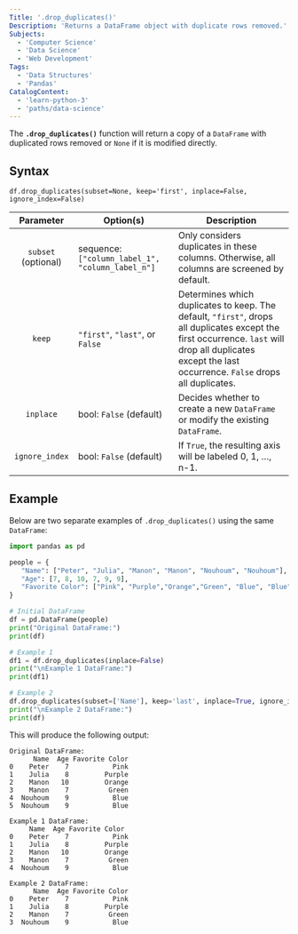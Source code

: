 ```yaml
---
Title: '.drop_duplicates()'
Description: 'Returns a DataFrame object with duplicate rows removed.'
Subjects:
  - 'Computer Science'
  - 'Data Science'
  - 'Web Development'
Tags:
  - 'Data Structures'
  - 'Pandas'
CatalogContent:
  - 'learn-python-3'
  - 'paths/data-science'
---
```


The **`.drop_duplicates()`** function will return a copy of a `DataFrame` with duplicated rows removed or `None` if it is modified directly.

## Syntax

```pseudo
df.drop_duplicates(subset=None, keep='first', inplace=False, ignore_index=False)
```

|      Parameter      | Option(s)                                        | Description                                                                                                                                                                                              |
| :-----------------: | ------------------------------------------------ | -------------------------------------------------------------------------------------------------------------------------------------------------------------------------------------------------------- |
| `subset` (optional) | sequence: `["column_label_1", "column_label_n"]` | Only considers duplicates in these columns. Otherwise, all columns are screened by default.                                                                                                              |
|       `keep`        | `"first"`, `"last"`, or `False`                  | Determines which duplicates to keep. The default, `"first"`, drops all duplicates except the first occurrence. `last` will drop all duplicates except the last occurrence. `False` drops all duplicates. |
|      `inplace`      | bool: `False` (default)                          | Decides whether to create a new `DataFrame` or modify the existing `DataFrame`.                                                                                                                          |
|   `ignore_index`    | bool: `False` (default)                          | If `True`, the resulting axis will be labeled 0, 1, …, n-1.                                                                                                                                              |

## Example

Below are two separate examples of `.drop_duplicates()` using the same `DataFrame`:

```py
import pandas as pd

people = {
   "Name": ["Peter", "Julia", "Manon", "Manon", "Nouhoum", "Nouhoum"],
   "Age": [7, 8, 10, 7, 9, 9],
   "Favorite Color": ["Pink", "Purple","Orange","Green", "Blue", "Blue"]
}

# Initial DataFrame
df = pd.DataFrame(people)
print("Original DataFrame:")
print(df)

# Example 1
df1 = df.drop_duplicates(inplace=False)
print("\nExample 1 DataFrame:")
print(df1)

# Example 2
df.drop_duplicates(subset=['Name'], keep='last', inplace=True, ignore_index=True)
print("\nExample 2 DataFrame:")
print(df)
```

This will produce the following output:

```shell
Original DataFrame:
      Name  Age Favorite Color
0    Peter    7           Pink
1    Julia    8         Purple
2    Manon   10         Orange
3    Manon    7          Green
4  Nouhoum    9           Blue
5  Nouhoum    9           Blue

Example 1 DataFrame:
     Name  Age Favorite Color
0    Peter    7           Pink
1    Julia    8         Purple
2    Manon   10         Orange
3    Manon    7          Green
4  Nouhoum    9           Blue

Example 2 DataFrame:
      Name  Age Favorite Color
0    Peter    7           Pink
1    Julia    8         Purple
2    Manon    7          Green
3  Nouhoum    9           Blue
```
